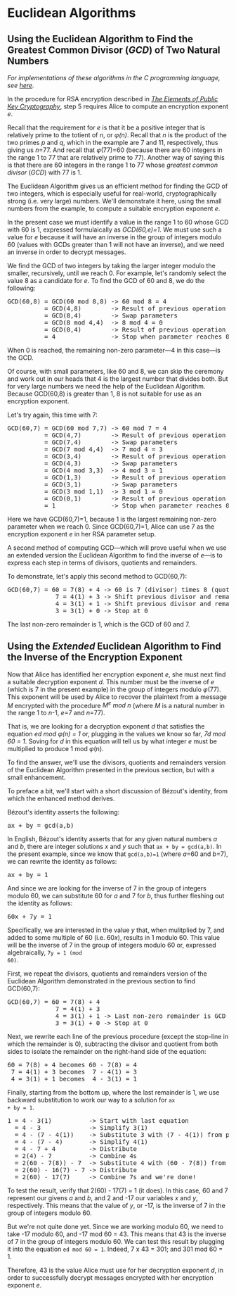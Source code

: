 # Euclidean Algorithms
## Using the Euclidean Algorithm to Find the Greatest Common Divisor (<i>GCD</i>) of Two Natural Numbers

<i>For implementations of these algorithms in the C programming language, see <a href=https://github.com/dchampion/crypto/blob/master/src/euclid.c>here</a>.</i>

In the procedure for RSA encryption described in <a href=https://raw.githubusercontent.com/dchampion/crypto/master/TheElementsOfPublicKeyCryptography.pdf><i>The Elements of Public Key Cryptography</i></a>, step 5 requires Alice to compute an encryption exponent <i>e</i>.

Recall that the requirement for <i>e</i> is that it be a positive integer that is relatively prime to the totient of <i>n</i>, or <i>&phi;(n)</i>. Recall that <i>n</i> is the product of the two primes <i>p</i> and <i>q</i>, which in the example are 7 and 11, respectively, thus giving us <i>n</i>=77. And recall that <i>&phi;</i>(77)=60 (because there are 60 integers in the range 1 to 77 that are relatively prime to 77). Another way of saying this is that there are 60 integers in the range 1 to 77 whose <i>greatest common divisor</i> (<i>GCD</i>) with 77 is 1.

The Euclidean Algorithm gives us an efficient method for finding the GCD of two integers, which is especially useful for real-world, cryptographically strong (i.e. very large) numbers. We'll demonstrate it here, using the small numbers from the example, to compute a suitable encryption exponent <i>e</i>.

In the present case we must identify a value in the range 1 to 60 whose GCD with 60 is 1, expressed formulaically as <i>GCD(60,e)=1</i>. We must use such a value for <i>e</i> because it will have an inverse in the group of integers modulo 60 (values with GCDs greater than 1 will not have an inverse), and we need an inverse in order to decrypt messages.

We find the GCD of two integers by taking the larger integer modulo the smaller, recursively, until we reach 0. For example, let's randomly select the value 8 as a candidate for <i>e</i>. To find the GCD of 60 and 8, we do the following:
<pre>
GCD(60,8) = GCD(60 mod 8,8) -> 60 mod 8 = 4
          = GCD(4,8)        -> Result of previous operation
          = GCD(8,4)        -> Swap parameters
          = GCD(8 mod 4,4)  -> 8 mod 4 = 0
          = GCD(0,4)        -> Result of previous operation
          = 4               -> Stop when parameter reaches 0; remaining non-zero parameter is GCD
</pre>
When 0 is reached, the remaining non-zero parameter&mdash;4 in this case&mdash;is the GCD.

Of course, with small parameters, like 60 and 8, we can skip the ceremony and work out in our heads that 4 is the largest number that divides both. But for very large numbers we need the help of the Euclidean Algorithm. Because GCD(60,8) is greater than 1, 8 is not suitable for use as an encryption exponent.

Let's try again, this time with 7:
<pre>
GCD(60,7) = GCD(60 mod 7,7) -> 60 mod 7 = 4
          = GCD(4,7)        -> Result of previous operation
          = GCD(7,4)        -> Swap parameters
          = GCD(7 mod 4,4)  -> 7 mod 4 = 3
          = GCD(3,4)        -> Result of previous operation
          = GCD(4,3)        -> Swap parameters
          = GCD(4 mod 3,3)  -> 4 mod 3 = 1
          = GCD(1,3)        -> Result of previous operation
          = GCD(3,1)        -> Swap parameters
          = GCD(3 mod 1,1)  -> 3 mod 1 = 0
          = GCD(0,1)        -> Result of previous operation
          = 1               -> Stop when parameter reaches 0; remaining non-zero parameter is GCD
</pre>
Here we have GCD(60,7)=1, because 1 is the largest remaining non-zero parameter when we reach 0. Since GCD(60,7)=1, Alice can use 7 as the encryption exponent <i>e</i> in her RSA parameter setup.

A second method of computing GCD&mdash;which will prove useful when we use an extended version the Euclidean Algorithm to find the inverse of <i>e</i>&mdash;is to express each step in terms of divisors, quotients and remainders.

To demonstrate, let's apply this second method to GCD(60,7):
<pre>
GCD(60,7) = 60 = 7(8) + 4 -> 60 is 7 (divisor) times 8 (quotient), plus 4 (remainder)
             7 = 4(1) + 3 -> Shift previous divisor and remainder left and repeat
             4 = 3(1) + 1 -> Shift previous divisor and remainder left and repeat
             3 = 3(1) + 0 -> Stop at 0
</pre>
The last non-zero remainder is 1, which is the GCD of 60 and 7.
## Using the <i>Extended</i> Euclidean Algorithm to Find the Inverse of the Encryption Exponent
Now that Alice has identified her encryption exponent <i>e</i>, she must next find a suitable decryption exponent <i>d</i>. This number must be the inverse of <i>e</i> (which is 7 in the present example) in the group of integers modulo <i>&phi;</i>(77). This exponent will be used by Alice to recover the plaintext from a message <i>M</i> encrypted with the procedure <i>M<sup>e</sup> mod n</i> (where <i>M</i> is a natural number in the range 1 to <i>n</i>-1, <i>e</i>=7 and <i>n</i>=77).

That is, we are looking for a decryption exponent <i>d</i>  that satisfies the equation <i>ed mod &phi;(n) = 1</i> or, plugging in the values we know so far, <i>7d mod 60 = 1</i>. Soving for <i>d</i> in this equation will tell us by what integer <i>e</i> must be multiplied to produce 1 mod <i>&phi;</i>(n).

To find the answer, we'll use the divisors, quotients and remainders version of the Euclidean Algorithm presented in the previous section, but with a small enhancement.

To preface a bit, we'll start with a short discussion of B&eacute;zout's identity, from which the enhanced method derives.

B&eacute;zout's identity asserts the following:
<pre>
ax + by = gcd(a,b)
</pre>
In English, B&eacute;zout's identity asserts that for any given natural numbers <i>a</i> and <i>b</i>, there are integer solutions <i>x</i> and <i>y</i> such that <code>ax + by = gcd(a,b)</code>. In the present example, since we know that <code>gcd(a,b)=1</code> (where <i>a</i>=60 and <i>b</i>=7), we can rewrite the identity as follows:
<pre>
ax + by = 1
</pre>
And since we are looking for the inverse of 7 in the group of integers modulo 60, we can substitute 60 for <i>a</i> and 7 for <i>b</i>, thus further fleshing out the identity as follows:
<pre>
60x + 7y = 1
</pre>
Specifically, we are interested in the value <i>y</i> that, when mulitplied by 7, and added to some multiple of 60 (i.e. 60<i>x</i>), results in 1 modulo 60. This value will be the inverse of 7 in the group of integers modulo 60 or, expressed algebraically, <code>7y = 1 (mod 60)</code>.

First, we repeat the divisors, quotients and remainders version of the Euclidean Algorithm demonstrated in the previous section to find GCD(60,7):
<pre>
GCD(60,7) = 60 = 7(8) + 4
             7 = 4(1) + 3
             4 = 3(1) + 1 -> Last non-zero remainder is GCD
             3 = 3(1) + 0 -> Stop at 0
</pre>
Next, we rewrite each line of the previous procedure (except the stop-line in which the remainder is 0), subtracting the divisor and quotient from both sides to isolate the remainder on the right-hand side of the equation:
<pre>
60 = 7(8) + 4 becomes 60 - 7(8) = 4
 7 = 4(1) + 3 becomes  7 - 4(1) = 3
 4 = 3(1) + 1 becomes  4 - 3(1) = 1
</pre>
Finally, starting from the bottom up, where the last remainder is 1, we use backward substitution to work our way to a solution for <code>ax + by = 1</code>.
<pre>
1 = 4 - 3(1)          -> Start with last equation
  = 4 - 3             -> Simplify 3(1)
  = 4 - (7 - 4(1))    -> Substitute 3 with (7 - 4(1)) from previous equation
  = 4 - (7 - 4)       -> Simplify 4(1)
  = 4 - 7 + 4         -> Distribute
  = 2(4) - 7          -> Combine 4s
  = 2(60 - 7(8)) - 7  -> Substitute 4 with (60 - 7(8)) from previous equation
  = 2(60) - 16(7) - 7 -> Distribute
  = 2(60) - 17(7)     -> Combine 7s and we're done!
</pre>
To test the result, verify that 2(60) - 17(7) = 1 (it does). In this case, 60 and 7 represent our givens <i>a</i> and <i>b</i>, and 2 and -17 our variables <i>x</i> and <i>y</i>, respectively. This means that the value of <i>y</i>, or -17, is the inverse of 7 in the group of integers modulo 60.

But we're not quite done yet. Since we are working modulo 60, we need to take -17 modulo 60, and -17 mod 60 = 43. This means that 43 is the inverse of 7 in the group of integers modulo 60. We can test this result by plugging it into the equation <code>ed mod 60 = 1</code>. Indeed, 7 x 43 = 301; and 301 mod 60 = 1.

Therefore, 43 is the value Alice must use for her decryption exponent <i>d</i>, in order to successfully decrypt messages encrypted with her encryption exponent <i>e</i>.